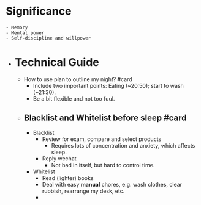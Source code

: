 # Significance
	- Memory
	- Mental power
	- Self-discipline and willpower
- # Technical Guide
	- How to use plan to outline my night? #card
		- Include two important points: Eating (~20:50); start to wash (~21:30).
		- Be a bit flexible and not too fuul.
	- ## Blacklist and Whitelist before sleep #card
		- Blacklist
			- Review for exam, compare and select products
				- Requires lots of concentration and anxiety, which affects sleep.
			- Reply wechat
				- Not bad in itself, but hard to control time.
		- Whitelist
			- Read (lighter) books
			- Deal with easy **manual** chores, e.g. wash clothes, clear rubbish, rearrange my desk, etc.
			-